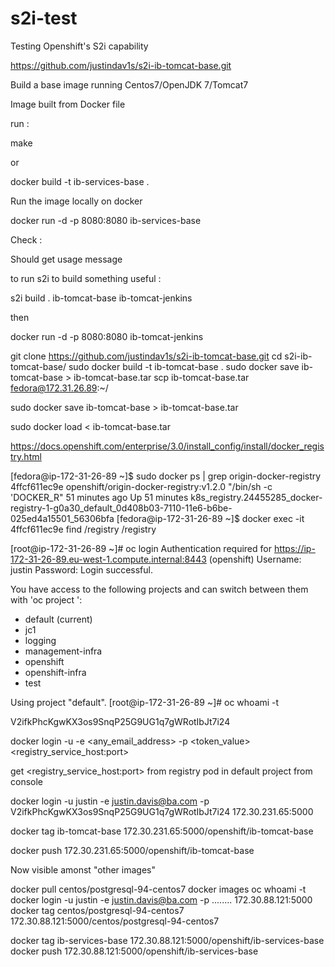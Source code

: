 # s2i-test
Testing Openshift's S2i capability

https://github.com/justindav1s/s2i-ib-tomcat-base.git

Build a base image running Centos7/OpenJDK 7/Tomcat7

Image built from Docker file

run :

make

or

docker build -t ib-services-base .

Run the image locally on docker


docker run -d -p 8080:8080 ib-services-base

Check :

Should get usage message

to run s2i to build something useful :

s2i build . ib-tomcat-base ib-tomcat-jenkins

then

docker run -d -p 8080:8080 ib-tomcat-jenkins

git clone https://github.com/justindav1s/s2i-ib-tomcat-base.git
cd s2i-ib-tomcat-base/
sudo docker build -t ib-tomcat-base .
sudo docker save ib-tomcat-base > ib-tomcat-base.tar
scp ib-tomcat-base.tar fedora@172.31.26.89:~/

sudo docker save ib-tomcat-base > ib-tomcat-base.tar

sudo docker load < ib-tomcat-base.tar

https://docs.openshift.com/enterprise/3.0/install_config/install/docker_registry.html

[fedora@ip-172-31-26-89 ~]$ sudo docker ps | grep origin-docker-registry
4ffcf611ec9e        openshift/origin-docker-registry:v1.2.0 "/bin/sh -c 'DOCKER_R"   51 minutes ago      Up 51 minutes                           k8s_registry.24455285_docker-registry-1-g0a30_default_0d408b03-7110-11e6-b6be-025ed4a15501_56306bfa
[fedora@ip-172-31-26-89 ~]$ docker exec -it 4ffcf611ec9e find /registry
/registry


[root@ip-172-31-26-89 ~]# oc login
Authentication required for https://ip-172-31-26-89.eu-west-1.compute.internal:8443 (openshift)
Username: justin
Password:
Login successful.

You have access to the following projects and can switch between them with 'oc project <projectname>':

  * default (current)
  * jc1
  * logging
  * management-infra
  * openshift
  * openshift-infra
  * test

Using project "default".
[root@ip-172-31-26-89 ~]# oc whoami -t

V2ifkPhcKgwKX3os9SnqP25G9UG1q7gWRotIbJt7i24


docker login -u <username> -e <any_email_address> -p <token_value> <registry_service_host:port>

get <registry_service_host:port> from registry pod in default project from console

docker login -u justin -e justin.davis@ba.com -p V2ifkPhcKgwKX3os9SnqP25G9UG1q7gWRotIbJt7i24 172.30.231.65:5000

docker tag ib-tomcat-base 172.30.231.65:5000/openshift/ib-tomcat-base

docker push 172.30.231.65:5000/openshift/ib-tomcat-base

Now visible amonst "other images"


docker pull centos/postgresql-94-centos7
docker images
oc whoami -t
docker login -u justin -e justin.davis@ba.com -p ........ 172.30.88.121:5000
docker tag centos/postgresql-94-centos7 172.30.88.121:5000/centos/postgresql-94-centos7

docker tag ib-services-base 172.30.88.121:5000/openshift/ib-services-base
docker push 172.30.88.121:5000/openshift/ib-services-base